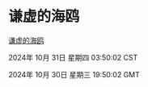# 谦虚的海鸥
[谦虚的海鸥](http://219.139.197.74:56308/qxdho/course/base/hotlink/index.php)

2024年 10月 31日 星期四 03:50:02 CST

2024年 10月 30日 星期三 19:50:02 GMT

